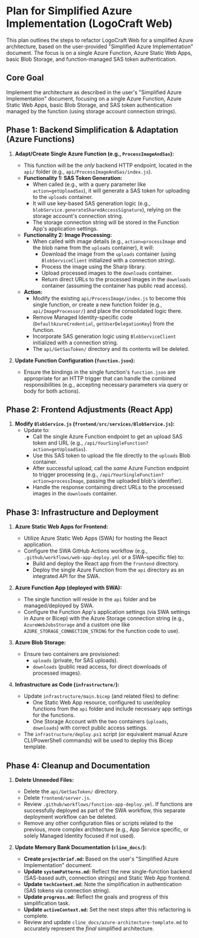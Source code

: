# Plan for Simplified Azure Implementation (LogoCraft Web)

This plan outlines the steps to refactor LogoCraft Web for a simplified Azure architecture, based on the user-provided "Simplified Azure Implementation" document. The focus is on a single Azure Function, Azure Static Web Apps, basic Blob Storage, and function-managed SAS token authentication.

## Core Goal
Implement the architecture as described in the user's "Simplified Azure Implementation" document, focusing on a single Azure Function, Azure Static Web Apps, basic Blob Storage, and SAS token authentication managed by the function (using storage account connection strings).

## Phase 1: Backend Simplification & Adaptation (Azure Functions)

1.  **Adapt/Create Single Azure Function (e.g., `ProcessImageAndSas`):**
    *   This function will be the *only* backend HTTP endpoint, located in the `api/` folder (e.g., `api/ProcessImageAndSas/index.js`).
    *   **Functionality 1: SAS Token Generation:**
        *   When called (e.g., with a query parameter like `action=getUploadSas`), it will generate a SAS token for uploading to the `uploads` container.
        *   It will use key-based SAS generation logic (e.g., `blobService.generateSharedAccessSignature`), relying on the storage account's connection string.
        *   The storage connection string will be stored in the Function App's application settings.
    *   **Functionality 2: Image Processing:**
        *   When called with image details (e.g., `action=processImage` and the blob name from the `uploads` container), it will:
            *   Download the image from the `uploads` container (using `BlobServiceClient` initialized with a connection string).
            *   Process the image using the Sharp library.
            *   Upload processed images to the `downloads` container.
            *   Return direct URLs to the processed images in the `downloads` container (assuming the container has public read access).
    *   **Action:**
        *   Modify the existing `api/ProcessImage/index.js` to become this single function, or create a new function folder (e.g., `api/ImageProcessor/`) and place the consolidated logic there.
        *   Remove Managed Identity-specific code (`DefaultAzureCredential`, `getUserDelegationKey`) from the function.
        *   Incorporate SAS generation logic using `BlobServiceClient` initialized with a connection string.
        *   The `api/GetSasToken/` directory and its contents will be deleted.

2.  **Update Function Configuration (`function.json`):**
    *   Ensure the bindings in the single function's `function.json` are appropriate for an HTTP trigger that can handle the combined responsibilities (e.g., accepting necessary parameters via query or body for both actions).

## Phase 2: Frontend Adjustments (React App)

1.  **Modify `BlobService.js` (`frontend/src/services/BlobService.js`):**
    *   Update to:
        *   Call the single Azure Function endpoint to get an upload SAS token and URL (e.g., `/api/YourSingleFunction?action=getUploadSas`).
        *   Use this SAS token to upload the file directly to the `uploads` Blob container.
        *   After successful upload, call the *same* Azure Function endpoint to trigger processing (e.g., `/api/YourSingleFunction?action=processImage`, passing the uploaded blob's identifier).
        *   Handle the response containing direct URLs to the processed images in the `downloads` container.

## Phase 3: Infrastructure and Deployment

1.  **Azure Static Web Apps for Frontend:**
    *   Utilize Azure Static Web Apps (SWA) for hosting the React application.
    *   Configure the SWA GitHub Actions workflow (e.g., `.github/workflows/web-app-deploy.yml` or a SWA-specific file) to:
        *   Build and deploy the React app from the `frontend` directory.
        *   Deploy the single Azure Function from the `api` directory as an integrated API for the SWA.

2.  **Azure Function App (deployed with SWA):**
    *   The single function will reside in the `api` folder and be managed/deployed by SWA.
    *   Configure the Function App's application settings (via SWA settings in Azure or Bicep) with the Azure Storage connection string (e.g., `AzureWebJobsStorage` and a custom one like `AZURE_STORAGE_CONNECTION_STRING` for the function code to use).

3.  **Azure Blob Storage:**
    *   Ensure two containers are provisioned:
        *   `uploads` (private, for SAS uploads).
        *   `downloads` (public read access, for direct downloads of processed images).

4.  **Infrastructure as Code (`infrastructure/`):**
    *   Update `infrastructure/main.bicep` (and related files) to define:
        *   One Static Web App resource, configured to use/deploy functions from the `api` folder and include necessary app settings for the functions.
        *   One Storage Account with the two containers (`uploads`, `downloads`) with correct public access settings.
    *   The `infrastructure/deploy.ps1` script (or equivalent manual Azure CLI/PowerShell commands) will be used to deploy this Bicep template.

## Phase 4: Cleanup and Documentation

1.  **Delete Unneeded Files:**
    *   Delete the `api/GetSasToken/` directory.
    *   Delete `frontend/server.js`.
    *   Review `.github/workflows/function-app-deploy.yml`. If functions are successfully deployed as part of the SWA workflow, this separate deployment workflow can be deleted.
    *   Remove any other configuration files or scripts related to the previous, more complex architecture (e.g., App Service specific, or solely Managed Identity focused if not used).

2.  **Update Memory Bank Documentation (`cline_docs/`):**
    *   **Create `projectbrief.md`:** Based on the user's "Simplified Azure Implementation" document.
    *   **Update `systemPatterns.md`:** Reflect the new single-function backend (SAS-based auth, connection strings) and Static Web App frontend.
    *   **Update `techContext.md`:** Note the simplification in authentication (SAS tokens via connection string).
    *   **Update `progress.md`:** Reflect the goals and progress of this simplification task.
    *   **Update `activeContext.md`:** Set the next steps after this refactoring is complete.
    *   Review and update `cline_docs/azure-architecture-template.md` to accurately represent the *final* simplified architecture.
